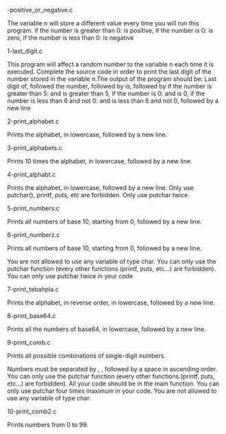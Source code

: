 -positive_or_negative.c

The variable n will store a different value every time you will run this program. if the number is greater than 0: is positive, if the number is 0: is zero, if the number is less than 0: is negative

1-last_digit.c

This program will affect a random number to the variable n each time it is executed. Complete the source code in order to print the last digit of the number stored in the variable n.The output of the program should be: Last digit of, followed the number, followed by is, followed by if the number is greater than 5: and is greater than 5, if the number is 0: and is 0, if the number is less than 6 and not 0: and is less than 6 and not 0, followed by a new line

2-print_alphabet.c

Prints the alphabet, in lowercase, followed by a new line.

3-print_alphabets.c

Prints 10 times the alphabet, in lowercase, followed by a new line.

4-print_alphabt.c

Prints the alphabet, in lowercase, followed by a new line. Only use putchar(), printf, puts, etc are forbidden. Only use putchar twice.

5-print_numbers.c

Prints all numbers of base 10, starting from 0, followed by a new line.

6-print_numberz.c

Prints all numbers of base 10, starting from 0, followed by a new line.

You are not allowed to use any variable of type char. You can only use the putchar function (every other functions (printf, puts, etc...) are forbidden). You can only use putchar twice in your code


7-print_tebahpla.c

Prints the alphabet, in reverse order, in lowercase, followed by a new line.

8-print_base64.c

Prints all the numbers of base64, in lowercase, followed by a new line.

9-print_comb.c

Prints all possible combinations of single-digit numbers.

Numbers must be separated by , , followed by a space in ascending order. You can only use the putchar function (every other functions (printf, puts, etc...) are forbidden). All your code should be in the main function. You can only use putchar four times maximum in your code. You are not allowed to use any variable of type char.


10-print_comb2.c

Prints numbers from 0 to 99.
